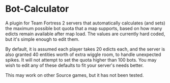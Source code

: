 # Bot-Calculator
A plugin for Team Fortress 2 servers that automatically calculates (and sets) the maximum possible bot quota that a map supports, based on how many edicts remain available after map load.
The values are currently hard coded, but it's simple enough to edit them.

By default, it is assumed each player takes 20 edicts each, and the server is also granted 40 entities worth of extra wiggle room, to handle unexpected spikes. It will not attempt to set the quota higher than 100 bots. You may wish to edit any of these defaults to fit your server's needs better.

This may work on other Source games, but it has not been tested.
